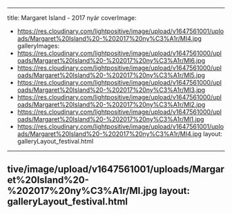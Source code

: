 
---
title: Margaret Island - 2017 nyár
coverImage:
  - https://res.cloudinary.com/lightpositive/image/upload/v1647561001/uploads/Margaret%20Island%20-%202017%20ny%C3%A1r/MI4.jpg
galleryImages:
   - https://res.cloudinary.com/lightpositive/image/upload/v1647561000/uploads/Margaret%20Island%20-%202017%20ny%C3%A1r/MI6.jpg
   - https://res.cloudinary.com/lightpositive/image/upload/v1647561000/uploads/Margaret%20Island%20-%202017%20ny%C3%A1r/MI5.jpg
   - https://res.cloudinary.com/lightpositive/image/upload/v1647561000/uploads/Margaret%20Island%20-%202017%20ny%C3%A1r/MI3.jpg
   - https://res.cloudinary.com/lightpositive/image/upload/v1647561000/uploads/Margaret%20Island%20-%202017%20ny%C3%A1r/MI2.jpg
   - https://res.cloudinary.com/lightpositive/image/upload/v1647561000/uploads/Margaret%20Island%20-%202017%20ny%C3%A1r/MI1.jpg
   - https://res.cloudinary.com/lightpositive/image/upload/v1647561001/uploads/Margaret%20Island%20-%202017%20ny%C3%A1r/MI4.jpg
layout: galleryLayout_festival.html
---
tive/image/upload/v1647561001/uploads/Margaret%20Island%20-%202017%20ny%C3%A1r/MI.jpg
layout: galleryLayout_festival.html
---

